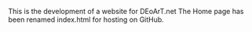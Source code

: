 This is the development of a website for DEoArT.net
The Home page has been renamed index.html for hosting on GitHub.
